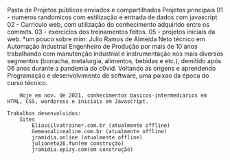 Pasta de Projetos públicos enviados e compartilhados
Projetos principais
    01 - numeros randomicos com estilização e entrada de dados com javascript
    02 - Curriculo web, com utilização do conhecimento adquirido entre os commits.
    03 - exercicios dos treinamentos feitos.
    05 - projetos iniciais da web.
*um pouco sobre mim:
Julio Ramos de Almeida Neto
    técnico em Automação Industrial
    Engenheiro de Produção
        por mais de 10 anos trabalhando com manutenção industrial e instrumentação nos mais diversos segmentos (borracha, metalurgia, alimentos, bebidas e etc.), demitido após 06 anos durante a pandemia do c0vid. 
            Voltando as origens e aprendendo Programação e desenvolvimento de software, uma paixao da época do curso técnico.

        Hoje em nov. de 2021, conhecimentos basicos-intermediarios em HTML, CSS, wordpress e iniciais em Javascript.
    
    Trabalhos desenvolvidos:
        Sites
            Eliassilvatrainer.com.br (atualmente offline)
            Gemeasalicealine.com.br (atualmente offline)
            jramidia.online (atualmente offline)
            julioneto26.fun(em construção)
            jramidia.epizy.com(em construção)
